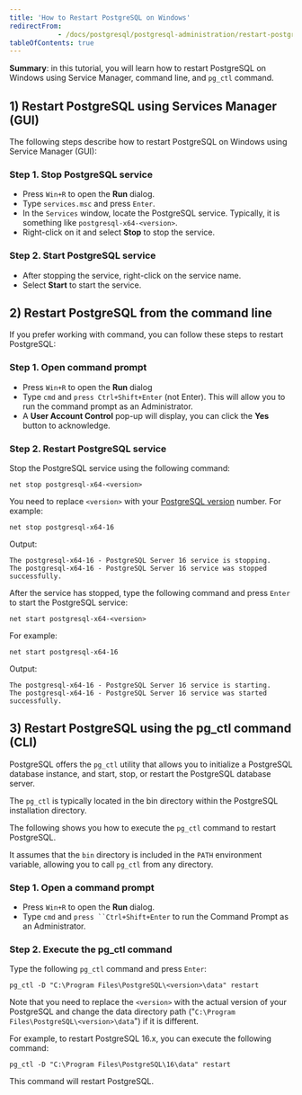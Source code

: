 ```yaml
---
title: 'How to Restart PostgreSQL on Windows'
redirectFrom: 
            - /docs/postgresql/postgresql-administration/restart-postgresql-windows/
tableOfContents: true
---
```


**Summary**: in this tutorial, you will learn how to restart PostgreSQL on Windows using Service Manager, command line, and `pg_ctl` command.



## 1) Restart PostgreSQL using Services Manager (GUI)



The following steps describe how to restart PostgreSQL on Windows using Service Manager (GUI):



### Step 1. Stop PostgreSQL service



- Press `Win+R` to open the **Run** dialog.
- Type `services.msc` and press `Enter`.
- In the `Services` window, locate the PostgreSQL service. Typically, it is something like `postgresql-x64-<version>`.
- Right-click on it and select **Stop** to stop the service.


### Step 2. Start PostgreSQL service



- After stopping the service, right-click on the service name.
- Select **Start** to start the service.


## 2) Restart PostgreSQL from the command line



If you prefer working with command, you can follow these steps to restart PostgreSQL:



### Step 1. Open command prompt



- Press `Win+R` to open the **Run** dialog
- Type `cmd` and `press Ctrl+Shift+Enter` (not Enter). This will allow you to run the command prompt as an Administrator.
- A **User Account Control** pop-up will display, you can click the **Yes** button to acknowledge.


### Step 2. Restart PostgreSQL service



Stop the PostgreSQL service using the following command:



```
net stop postgresql-x64-<version>
```



You need to replace `<version>` with your [PostgreSQL version](https://www.postgresqltutorial.com/postgresql-administration/postgresql-version/) number. For example:



```
net stop postgresql-x64-16
```



Output:



```
The postgresql-x64-16 - PostgreSQL Server 16 service is stopping.
The postgresql-x64-16 - PostgreSQL Server 16 service was stopped successfully.
```



After the service has stopped, type the following command and press `Enter` to start the PostgreSQL service:



```
net start postgresql-x64-<version>
```



For example:



```
net start postgresql-x64-16
```



Output:



```
The postgresql-x64-16 - PostgreSQL Server 16 service is starting.
The postgresql-x64-16 - PostgreSQL Server 16 service was started successfully.
```



## 3) Restart PostgreSQL using the pg_ctl command (CLI)



PostgreSQL offers the `pg_ctl` utility that allows you to initialize a PostgreSQL database instance, and start, stop, or restart the PostgreSQL database server.



The `pg_ctl` is typically located in the bin directory within the PostgreSQL installation directory.



The following shows you how to execute the `pg_ctl` command to restart PostgreSQL.



It assumes that the `bin` directory is included in the `PATH` environment variable, allowing you to call `pg_ctl` from any directory.



### Step 1. Open a command prompt



- Press `Win+R` to open the **Run** dialog.
- Type `cmd` and ` press ``Ctrl+Shift+Enter ` to run the Command Prompt as an Administrator.


### Step 2. Execute the pg_ctl command



Type the following `pg_ctl` command and press `Enter`:



```
pg_ctl -D "C:\Program Files\PostgreSQL\<version>\data" restart
```



Note that you need to replace the `<version>` with the actual version of your PostgreSQL and change the data directory path ("`C:\Program Files\PostgreSQL\<version>\data`") if it is different.



For example, to restart PostgreSQL 16.x, you can execute the following command:



```
pg_ctl -D "C:\Program Files\PostgreSQL\16\data" restart
```



This command will restart PostgreSQL.

